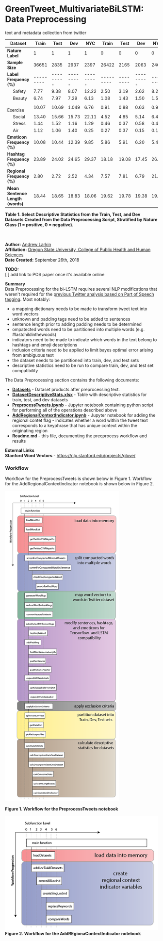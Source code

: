 # GreenTweet_MultivariateBiLSTM: Data Preprocessing
text and metadata collection from twitter




 **Dataset** | Train | Test | Dev |NYC | Train | Test | Dev | NYC 
 ------------ | ------------- | ------------- | ------------- | ------------- | ------------- | ------------ | ------------- | ------------ 
**Nature Label** |1|1|1|1|0|0|0|0|
**Sample Size** | 36651 | 2835 | 2937 | 2397 | 26422 | 2165 | 2063 | 2460 
**Label Frequency (%)** |  --------- | --------- | --------- | --------- | --------- | -------- | --------- | -------- 
&nbsp;&nbsp;&nbsp;&nbsp; Safety | 7.77 | 9.38 | 8.07 | 12.22 | 2.50 | 3.19 | 2.62 |8.29 |
&nbsp;&nbsp;&nbsp;&nbsp; Beauty | 6.74 | 7.97 | 7.29 | 6.13 | 1.08 | 1.43 | 1.50 | 1.50 |
&nbsp;&nbsp;&nbsp;&nbsp; Exercise | 10.07 | 10.69 | 1.049 | 6.76 | 0.91 | 0.88 | 0.63 | 0.93 |
&nbsp;&nbsp;&nbsp;&nbsp; Social | 13.40 | 15.66 | 15.73 | 22.11 | 4.52 | 4.85 | 5.14 | 6.46 |
&nbsp;&nbsp;&nbsp;&nbsp; Stress | 1.44 | 1.52 | 1.16 | 1.29 | 0.46 | 0.37 | 0.58 | 0.41 |
&nbsp;&nbsp;&nbsp;&nbsp; Air | 1.12 | 1.06 | 1.40 | 0.25 | 0.27 | 0.37 | 0.15 | 0.16 |
**Emoticon Frequency (%)** | 10.08 | 10.44 | 12.39 | 9.85 | 5.86 | 5.91 | 6.20 | 5.49 |
**Hashtag Frequency (%)** | 23.89 | 24.02 | 24.65 | 29.37 | 18.18 | 19.08 | 17.45 | 26.83 |
**Regional Frequency (%)** | 2.80 | 2.72 | 2.52 | 4.34 | 7.57 | 7.81 | 6.79 | 21.67 |
**Mean Sentence Length (words)** | 18.44 | 18.65 | 18.83 | 18.06 | 19.62 | 19.78 | 19.38 | 19.02 |

**Table 1.  Select Descriptive Statistics from the Train, Test, and Dev Datasets Created from the Data Preprocessing Script, Stratified by Nature Class (1 = positive, 0 = negative)**. <br> <br> <br>





**Author:** [Andrew Larkin](https://www.linkedin.com/in/andrew-larkin-525ba3b5/) <br>
**Affiliation:** [Oregon State University, College of Public Health and Human Sciences](https://health.oregonstate.edu/) <br>
**Date Created:** September 26th, 2018 <br>

**TODO:** <br>
[ ] add link to POS paper once it's available online <br>

**Summary** <br>
Data Preprocessing for the bi-LSTM requires several NLP modifications that weren't required for the [previous Twitter analysis based on Part of Speech tagging](https://github.com/larkinandy/Portland_UrbanNature_Twitter).  Most notably:
- a mapping dictionary needs to be made to transform tweet text into word vectors <br>
- unknown and padding tags need to be added to sentences <br>
- sentence length prior to adding padding needs to be determined <br>
- ompatected words need to be partitioned into multiple words (e.g. #lastchildinthewoods) <br>
- indicators need to be made to indicate which words in the text belong to hashtags and emoji descriptions <br>
- inclusion criteria need to be applied to limit bayes optimal error arising from ambiguous text <br>
- the dataset needs to be partitioned into train, dev, and test sets <br>
- descriptive statistics need to be run to compare train, dev, and test set compatibility <br>

The Data Preprocessing section contains the following documents:
- [**Datasets**](./datasets) - Dataset products after preprocessing text. <br>
- [**DatasetDescriptiveStats.xlsx**](./DatasetDescriptiveStats.xlsx) - Table with descriptive statistics for train, test, and dev datasets
- [**PreprocessTweets.ipynb**](./PreprocessTweets.ipynb) - Jupyter notebook containing python script for performing all of the operations described above <br>
- [**AddRegionalContextIndicator.ipynb**](./AddRegionalContextIndicator.ipynb) - Jupyter notebook for adding the regional contet flag - indicates whether a word within the tweet text corresponds to a keyphrase that has unique context within the originating region <br>
- **Readme.md** - this file, documenting the precprocess workflow and results

**External Links** <br>
**Stanford Word Vectors** - https://nlp.stanford.edu/projects/glove/ <br>

### Workflow ###

Workflow for the PreprocessTweets is shown below in Figure 1.  Workflow for the AddRegionalContextIndicator notebook is shown below in Figure 2. 

![](./images/preProcessingWorkflow.png) <br>

**Figure 1.  Workflow for the PreprocessTweets notebook** <br>

![](./images/AddLocationWorkflow.png) <br>
**Figure 2.  Workflow for the AddREgionaContextIndicator notebook** <br>
